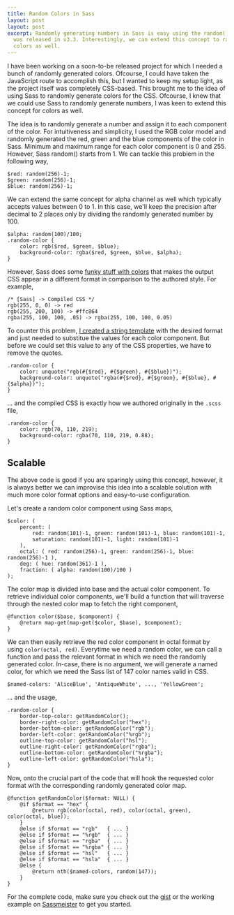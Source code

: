 ```yaml
---
title: Random Colors in Sass
layout: post
layout: post
excerpt: Randomly generating numbers in Sass is easy using the random() function that
  was released in v3.3. Interestingly, we can extend this concept to randomly generate
  colors as well.
---
```


I have been working on a soon-to-be released project for which I needed a bunch of randomly generated colors. Ofcourse, I could have taken the JavaScript route to accomplish this, but I wanted to keep my setup light, as the project itself was completely CSS-based. This brought me to the idea of using Sass to randomly generate colors for the CSS. Ofcourse, I knew that we could use Sass to randomly generate numbers, I was keen to extend this concept for colors as well. 

The idea is to randomly generate a number and assign it to each component of the color. For intuitiveness and simplicity, I used the RGB color model and randomly generated the red, green and the blue components of the color in Sass. Minimum and maximum range for each color component is 0 and 255. However, Sass random() starts from 1. We can tackle this problem in the following way,

```
$red: random(256)-1;
$green: random(256)-1;
$blue: random(256)-1;
```

We can extend the same concept for alpha channel as well which typically accepts values between 0 to 1. In this case, we'll keep the precision after decimal to 2 places only by dividing the randomly generated number by 100.

```
$alpha: random(100)/100;
.random-color {
    color: rgb($red, $green, $blue);
    background-color: rgba($red, $green, $blue, $alpha);
}
```

However, Sass does some [funky stuff with colors](https://github.com/sass/sass/issues/363#issuecomment-35144591) that makes the output CSS appear in a different format in comparison to the authored style. For example,

```
/* [Sass] -> Compiled CSS */
rgb(255, 0, 0) -> red
rgb(255, 200, 100) -> #ffc864
rgba(255, 100, 100, .05) -> rgba(255, 100, 100, 0.05)
```

To counter this problem, [I created a string template](https://twitter.com/pankajparashar/status/462623911180394497) with the desired format and just needed to substitue the values for each color component. But before we could set this value to any of the CSS properties, we have to remove the quotes.

```
.random-color {
    color: unquote("rgb(#{$red}, #{$green}, #{$blue})");
    background-color: unquote("rgba(#{$red}, #{$green}, #{$blue}, #{$alpha})");
}
```

... and the compiled CSS is exactly how we authored originally in the `.scss` file,  
```
.random-color {
    color: rgb(70, 110, 219);
    background-color: rgba(70, 110, 219, 0.88);
}
```
  
## Scalable

The above code is good if you are sparingly using this concept, however, it is always better we can improvise this idea into a scalable solution with much more color format options and easy-to-use configuration. 

Let's create a random color component using Sass maps,

```
$color: (
    percent: (
        red: random(101)-1, green: random(101)-1, blue: random(101)-1,
        saturation: random(101)-1, light: random(101)-1
    ),
    octal: ( red: random(256)-1, green: random(256)-1, blue: random(256)-1 ),
    deg: ( hue: random(361)-1 ),
    fraction: ( alpha: random(100)/100 )
);
```

The color map is divided into base and the actual color component. To retrieve individual color components, we'll build a function that will traverse through the nested color map to fetch the right component,

```
@function color($base, $component) {
    @return map-get(map-get($color, $base), $component);
}
```

We can then easily retrieve the red color component in octal format by using <code>color(octal, red)</code>. Everytime we need a random color, we can call a function and pass the relevant format in which we need the randomly generated color. In-case, there is no argument, we will generate a named color, for which we need the Sass list of 147 color names valid in CSS.

```
$named-colors: 'AliceBlue', 'AntiqueWhite', ..., 'YellowGreen';
```

... and the usage,

```
.random-color {
    border-top-color: getRandomColor();
    border-right-color: getRandomColor("hex");
    border-bottom-color: getRandomColor("rgb");
    border-left-color: getRandomColor("%rgb");
    outline-top-color: getRandomColor("hsl");
    outline-right-color: getRandomColor("rgba");
    outline-bottom-color: getRandomColor("%rgba");
    outline-left-color: getRandomColor("hsla");
}
```

Now, onto the crucial part of the code that will hook the requested color format with the corresponding randomly generated color map.

```
@function getRandomColor($format: NULL) {
    @if $format == "hex" {
        @return rgb(color(octal, red), color(octal, green), color(octal, blue));
    }
    @else if $format == "rgb"   { ... }
    @else if $format == "%rgb"  { ... }
    @else if $format == "rgba"  { ... } 
    @else if $format == "%rgba" { ... }
    @else if $format == "hsl"   { ... } 
    @else if $format == "hsla"  { ... } 
    @else { 
        @return nth($named-colors, random(147));
    }
}
```

For the complete code, make sure you check out the [gist](https://gist.github.com/pankajparashar-zz/413419cdbdd1b9d58de3) or the working example on [Sassmeister](http://sassmeister.com/gist/413419cdbdd1b9d58de3) to get you started.
